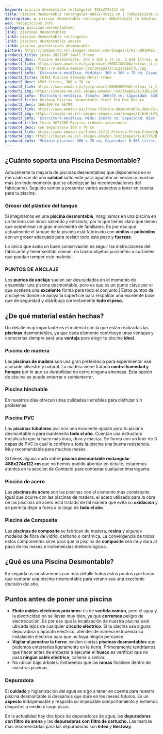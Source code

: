 ```yaml
---
keyword: piscina desmontable rectangular 488x274x122 cm
title: Piscina desmontable rectangular 488x274x122 cm | Todopiscinas.info
description: 🏊 piscina desmontable rectangular 488x274x122 cm Ideales para este verano 2021. Aquí puedes comprar piscina desmontable rectangular 488x274x122 cm y comparar con otras similares. No dejes escapar piscina desmontable rectangular 488x274x122 cm a un precio realmente tentador.
web: Todopiscinas.info
category: piscinas-desmontables/
link1: piscinas desmontables
link2: piscina desmontable rectangular
link3: piscinas desmontables amazon
link4: piscina prefabricada desmontable
picture: https://images-na.ssl-images-amazon.com/images/I/61-uUQ3GR8L.jpg
product1_title: Intex 28272NP Small Frame
product1_desc: Piscina desmontable, 300 x 200 x 75 cm, 3.834 litros, azul
product1_link: https://www.amazon.es/gp/product/B001IWNDDA/ref=as_li_tl?ie=UTF8&camp=3638&creative=24630&creativeASIN=B001IWNDDA&linkCode=as2&tag=todopiscinas0e-21&linkId=25b9d647487c889cb6ef56ed63f50ca1
product1_img: https://m.media-amazon.com/images/I/31ZqsiEkctL.jpg
product1_info: 'Estructura metálica, Medidas: 300 x 200 x 75 cm, Capacidad: 3.834 litros, Para 6 personas (+ 6 años), Fácil montaje, Forma rectangular'
product2_title: INTEX Piscina elevada Metal Frame
product2_desc: 6503 litros, 366 x 76 cm
product2_link: https://www.amazon.es/gp/product/B0065HDQ4O/ref=as_li_tl?ie=UTF8&camp=3638&creative=24630&creativeASIN=B0065HDQ4O&linkCode=as2&tag=todopiscinas0e-21&linkId=ed2430e3ba564d3527ee103df33ed7b3
product2_img: https://images-na.ssl-images-amazon.com/images/I/31Ou2GV2SAL.jpg
product2_info: 'Estructura metálica, Tamaño: 366x76 cm, Capacidad: 6503 litros, Forma circular, De 4 a 7 personas (+6 años)'
product3_title: Bestway Piscina Desmontable Steel Pro Max Deluxe
product3_desc: 366x100 Cm 56709
product3_link: https://www.amazon.es/Intex-Piscina-desmontable-366x76-28210NP/dp/B0065HDQ4O?__mk_es_ES=%C3%85M%C3%85%C5%BD%C3%95%C3%91&crid=25UQGV9HG2INI&dchild=1&keywords=piscinas+desmontables&qid=1615854176&sprefix=piscinas+dem%2Caps%2C201&sr=8-5&linkCode=ll1&tag=todopiscinas0e-21&linkId=34f200977c6cbaab1f3f4d9ac0e64755&language=es_ES&ref_=as_li_ss_tl
product3_img: https://images-na.ssl-images-amazon.com/images/I/616riV%2BiY3L.jpg
product3_info: 'Estructura metálica, Mide: 366x76 cm, Capacidad: 6503 litros, De 4 a 7 personas mayores de 6 años, Forma circular, Tecnología Super-Tough'
product4_title: Intex 26712NP Piscina redonda sobresuelo
product4_desc: con depuradora 366 x 76 cm
product4_link: https://www.amazon.es/Intex-26712-Piscina-Prism-Frame/dp/B07FB823GL?__mk_es_ES=%C3%85M%C3%85%C5%BD%C3%95%C3%91&dchild=1&keywords=piscinas+desmontables+con+depuradora&qid=1615936418&sr=8-5&linkCode=ll1&tag=todopiscinas0e-21&linkId=d98699de7830cd471766fa1daa36de34&language=es_ES&ref_=as_li_ss_tl
product4_img: https://images-na.ssl-images-amazon.com/images/I/41lX%2B-YpibL.jpg
product4_info: 'Medidas piscina: 366 x 76 cm, Capacidad: 6.503 litros, Incluye depuradora de cartucha A, Lona resistente triple capa'
---
```



<external-banner></external-banner>



## ¿Cuánto soporta una Piscina Desmontable?

Actualmente la mayoría de piscinas desmontables que disponemos en el mercado son de una **calidad** suficiente para aguantar un verano y muchos más (en todo momento que se obedezcan las recomendaciones del fabricante). Seguido vamos a presentar varios aspectos a tener en cuenta para tu piscina:


### Grosor del plástico del tanque

Si imaginamos en una **piscina desmontable**, imaginamos en una piscina en un terreno con niños saliendo y entrando, por lo que tienes claro que tienen que sobrellevar un gran movimiento de familiares. Es por eso que actualmente el tanque de la piscina está fabricado con **vinilos** o **polivinilos** con un grosor adecuado para resistir todo este peso y **fuerzas**.

Lo único que avala un	 buen conservación es seguir las instrucciones del fabricante y tener sentido común: no lanzar objetos punzantes o cortantes que puedan romper este material.


### PUNTOS DE ANCLAJE

Los **puntos de anclaje** suelen ser descuidados en el momento de ensamblar una piscina desmontable, pero  es que es un punto clave por el que sostiene una **excelente** forma para todo el conjunto.| Estos puntos de anclaje es donde se apoya la superficie para respaldar una excelente base que de seguridad y distribuya correctamente **todo el peso**.


## ¿De qué material están hechas?

Un detalle muy importante es el material con la que están realizadas las **piscinas** desmontables, ya que cada elemento contribuye unas ventajas y conocerlas siempre será una **ventaja** para elegir tu piscina **ideal**.


### Piscina de madera

Las **piscinas de madera** son una gran preferencia para experimentar ese acabado silvestre y natural. La madera viene tratada **contra humedad y hongos** por lo que su durabilidad no corre ninguna amenaza. Esta opción de piscina se puede enterrar o semienterrar.


### Piscina hinchable

 En nuestros días ofrecen unas calidades increíbles para disfrutar sin problemas.


### Piscina  PVC

Las **piscinas tubulares** pvc son una excelente opción para tu piscina desmontable o para mantenerla **todo el año**. Cuentan una estructura metálica lo que la hace más dura, dura y maciza. Se forma con un liner de 3 capas de PVC lo cual le confiere a toda la piscina una buena resistencia. Muy recomendable para muchos meses.

Si tienes alguna duda sobre **piscina desmontable rectangular 488x274x122 cm** que no hemos podido abordar en detalle, estaremos atentos en la sección de _Contacto_ para contestar cualquier interrogante.


### Piscina de acero

Las **piscinas de acero** son las piscinas con el elemento más consistente. Igual que ocurre con las piscinas de madera, el acero utilizado para la obra de las piscinas de acero está tratado de tal manera que evita su **oxidación** y se permita dejar a fuera a lo largo de **todo el año**.


### Piscina de Composite

Las **piscinas de composite** se fabrican de madera, **resina** y algunos modelos de fibra de vidrio, carbono o cerámica. La convergencia de todos estos componentes sirve para que la piscina de **composite** sea muy dura al paso de los meses e inclemencias meteorológicas.

<brand-panel :title=product1_title :desc=product1_desc :img=product1_img :link=product1_link></brand-panel>
## ¿Qué es una Piscina Desmontable?



En seguida os mostraremos con más detalle todos estos puntos que harán que comprar una piscina desmontable para verano sea una excelente decisión del año.

<stats-list :link1=link1 :link2=link2 :link3=link3 :link4=link4 :category=category></stats-list>


## Puntos antes de poner una piscina



*   **Elude cables eléctricos próximos**: es de **sentido común**, pero el agua y la electricidad no se llevan muy bien, ya que **corremos** peligro de electrocución. Es por eso que la localización de nuestra piscina esté ubicada lejos de cualquier **circuito eléctrico**. Si tu piscina usa alguna depuradora o aparato eléctrico, atender de manera estupenda su instalación eléctrica para que no haya ningún percance.
*   **Vigilar al penetrar la tierra:** existen ciertas **piscinas desmontables** que podemos enterrarlas ligeramente en la tierra. Primeramente tendríamos que hacer antes de empezar a ejecutar el **hueco** es verificar que no pasa **ningún cable eléctrico**, cañería o similar.
*   No ubicar bajo árboles: Evitaremos que las **ramas** finalicen dentro de nuestras piscinas.


### Depuradora

El **cuidado** y higienización del agua es algo a tener en cuenta para nuestra piscina desmontable si deseamos que dure en los meses futuros. Es un **aspecto** indispensable y respalda su impecable comportamiento y evitemos disgustos a medio y largo plazo.

En la actualidad hay dos tipos de depuradoras de agua, las **depuradoras con filtro de arena** y  las **depuradoras** **con filtro de cartucho.** Las marcas más recomendadas para las depuradoras son **Intex** y **Bestway**.